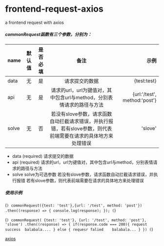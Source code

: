 # frontend-request-axios
a frontend request with axios

##### commonRequest函数有三个参数，分别为：

name|默认值|是否必填|备注|示例
--|:--:|:--:|:--:|--:
data|无|是|请求提交的数据|{test:test}
api|无|是|请求的url，url为键值对，其中包含url与method，分别表情请求的路径与方法|{url:'/test', method:'post'}
solve|无|否|若没有slove参数，请求函数自动拦截请求错误，并执行报错，若有slove参数，则代表前端需要在请求的具体地方来处理错误| 'slove'
  - data (required)
    请求提交的数据
  - api (required)
    请求的url，url为键值对，其中包含url与method，分别表情请求的路径与方法
  - solve
    solve为可选参数
    若没有slove参数，请求函数自动拦截请求错误，并执行报错
    若有slove参数，则代表前端需要在请求的具体地方来处理错误


##### 使用示例
(```)
    commonRequest({test: 'test'},{url: '/test', method: 'post'})
      .then((response) => {
      console.log(response);
    });
(```)


(```)
    commonRequest(
      {test: 'test'},
      {url: '/test', method: 'post'}, 
      'slove')
      .then((response) => {
        if(response.code === 200){
          request success  balabala....
        } else {
          requesr falied    balabala...
        }
    })
(```)

[axios](https://www.kancloud.cn/yunye/axios/234845)

  
